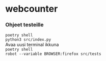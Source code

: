 # webcounter
### Ohjeet testeille
`poetry shell`  
`python3 src/index.py`  
Avaa uusi terminal ikkuna  
`poetry shell`  
`robot --variable BROWSER:firefox src/tests`
